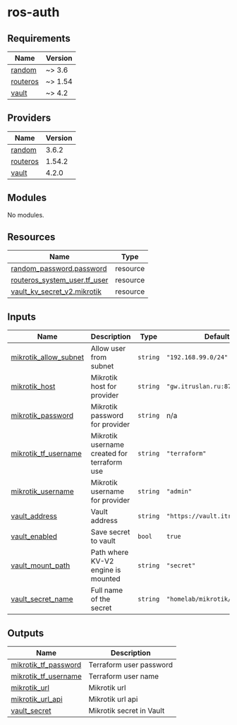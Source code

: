 # ros-auth

<!-- BEGINNING OF PRE-COMMIT-TERRAFORM DOCS HOOK -->
## Requirements

| Name | Version |
|------|---------|
| <a name="requirement_random"></a> [random](#requirement\_random) | ~> 3.6 |
| <a name="requirement_routeros"></a> [routeros](#requirement\_routeros) | ~> 1.54 |
| <a name="requirement_vault"></a> [vault](#requirement\_vault) | ~> 4.2 |

## Providers

| Name | Version |
|------|---------|
| <a name="provider_random"></a> [random](#provider\_random) | 3.6.2 |
| <a name="provider_routeros"></a> [routeros](#provider\_routeros) | 1.54.2 |
| <a name="provider_vault"></a> [vault](#provider\_vault) | 4.2.0 |

## Modules

No modules.

## Resources

| Name | Type |
|------|------|
| [random_password.password](https://registry.terraform.io/providers/hashicorp/random/latest/docs/resources/password) | resource |
| [routeros_system_user.tf_user](https://registry.terraform.io/providers/terraform-routeros/routeros/latest/docs/resources/system_user) | resource |
| [vault_kv_secret_v2.mikrotik](https://registry.terraform.io/providers/vault/latest/docs/resources/kv_secret_v2) | resource |

## Inputs

| Name | Description | Type | Default | Required |
|------|-------------|------|---------|:--------:|
| <a name="input_mikrotik_allow_subnet"></a> [mikrotik\_allow\_subnet](#input\_mikrotik\_allow\_subnet) | Allow user from subnet | `string` | `"192.168.99.0/24"` | no |
| <a name="input_mikrotik_host"></a> [mikrotik\_host](#input\_mikrotik\_host) | Mikrotik host for provider | `string` | `"gw.itruslan.ru:8728"` | no |
| <a name="input_mikrotik_password"></a> [mikrotik\_password](#input\_mikrotik\_password) | Mikrotik password for provider | `string` | n/a | yes |
| <a name="input_mikrotik_tf_username"></a> [mikrotik\_tf\_username](#input\_mikrotik\_tf\_username) | Mikrotik username created for terraform use | `string` | `"terraform"` | no |
| <a name="input_mikrotik_username"></a> [mikrotik\_username](#input\_mikrotik\_username) | Mikrotik username for provider | `string` | `"admin"` | no |
| <a name="input_vault_address"></a> [vault\_address](#input\_vault\_address) | Vault address | `string` | `"https://vault.itruslan.ru/"` | no |
| <a name="input_vault_enabled"></a> [vault\_enabled](#input\_vault\_enabled) | Save secret to vault | `bool` | `true` | no |
| <a name="input_vault_mount_path"></a> [vault\_mount\_path](#input\_vault\_mount\_path) | Path where KV-V2 engine is mounted | `string` | `"secret"` | no |
| <a name="input_vault_secret_name"></a> [vault\_secret\_name](#input\_vault\_secret\_name) | Full name of the secret | `string` | `"homelab/mikrotik/auth"` | no |

## Outputs

| Name | Description |
|------|-------------|
| <a name="output_mikrotik_tf_password"></a> [mikrotik\_tf\_password](#output\_mikrotik\_tf\_password) | Terraform user password |
| <a name="output_mikrotik_tf_username"></a> [mikrotik\_tf\_username](#output\_mikrotik\_tf\_username) | Terraform user name |
| <a name="output_mikrotik_url"></a> [mikrotik\_url](#output\_mikrotik\_url) | Mikrotik url |
| <a name="output_mikrotik_url_api"></a> [mikrotik\_url\_api](#output\_mikrotik\_url\_api) | Mikrotik url api |
| <a name="output_vault_secret"></a> [vault\_secret](#output\_vault\_secret) | Mikrotik secret in Vault |
<!-- END OF PRE-COMMIT-TERRAFORM DOCS HOOK -->
